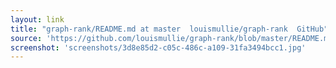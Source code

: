 ```yaml
---
layout: link
title: "graph-rank/README.md at master  louismullie/graph-rank  GitHub"
source: 'https://github.com/louismullie/graph-rank/blob/master/README.md'
screenshot: 'screenshots/3d8e85d2-c05c-486c-a109-31fa3494bcc1.jpg'
---
```


